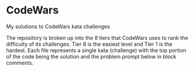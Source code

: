 # CodeWars
My solutions to CodeWars kata challenges

The repository is broken up into the 8 tiers that CodeWars uses to rank the difficulty of its challenges. Tier 8 is the easiest level and Tier 1 is the hardest. Each file represents a single kata (challenge) with the top portion of the code being the solution and the problem prompt below in block comments.

